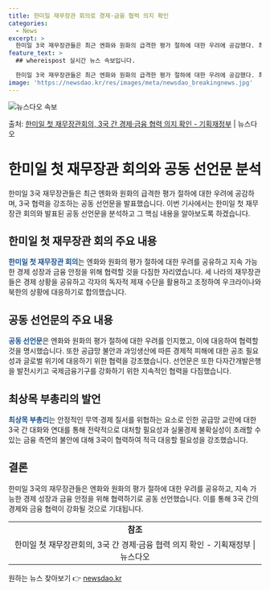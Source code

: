 ```yaml
---
title: 한미일 재무장관 회의로 경제·금융 협력 의지 확인
categories:
  - News
excerpt: >
  한미일 3국 재무장관들은 최근 엔화와 원화의 급격한 평가 절하에 대한 우려에 공감했다. 최상목 부총리 겸 기…
feature_text: >
  ## whereispost 실시간 뉴스 속보입니다.

  한미일 3국 재무장관들은 최근 엔화와 원화의 급격한 평가 절하에 대한 우려에 공감했다. 최상목 부총리 겸 기…
image: 'https://newsdao.kr/res/images/meta/newsdao_breakingnews.jpg'
---
```


![뉴스다오 속보](https://newsdao.kr/res/images/meta/newsdao_breakingnews.jpg)

<p>출처: <a href="https://newsdao.kr/3619" rel="dofollow">한미일 첫 재무장관회의, 3국 간 경제·금융 협력 의지 확인 - 기획재정부</a> | 뉴스다오</p>

<h1>한미일 첫 재무장관 회의와 공동 선언문 분석</h1>

<p data-ke-size="size16">한미일 3국 재무장관들은 최근 엔화와 원화의 급격한 평가 절하에 대한 우려에 공감하며, 3국 협력을 강조하는 공동 선언문을 발표했습니다. 이번 기사에서는 한미일 첫 재무장관 회의와 발표된 공동 선언문을 분석하고 그 핵심 내용을 알아보도록 하겠습니다.</p>

<h2 data-ke-size="size26">한미일 첫 재무장관 회의 주요 내용</h2>

<p><b><span style="color: #1a5490;">한미일 첫 재무장관 회의</span></b>는 엔화와 원화의 평가 절하에 대한 우려를 공유하고 지속 가능한 경제 성장과 금융 안정을 위해 협력할 것을 다짐한 자리였습니다. 세 나라의 재무장관들은 경제 상황을 공유하고 각자의 독자적 제재 수단을 활용하고 조정하여 우크라이나와 북한의 상황에 대응하기로 합의했습니다.</p>

<h2 data-ke-size="size26">공동 선언문의 주요 내용</h2>

<p><b><span style="color: #1a5490;">공동 선언문</span></b>은 엔화와 원화의 평가 절하에 대한 우려를 인지했고, 이에 대응하여 협력할 것을 명시했습니다. 또한 공급망 불안과 과잉생산에 따른 경제적 피해에 대한 공조 필요성과 글로벌 위기에 대응하기 위한 협력을 강조했습니다. 선언문은 또한 다자간개발은행을 발전시키고 국제금융기구를 강화하기 위한 지속적인 협력을 다짐했습니다.</p>

<h2 data-ke-size="size26">최상목 부총리의 발언</h2>

<p><b><span style="color: #1a5490;">최상목 부총리</span></b>는 안정적인 무역·경제 질서를 위협하는 요소로 인한 공급망 교란에 대한 3국 간 대화와 연대를 통해 전략적으로 대처할 필요성과 실물경제 불확실성이 초래할 수 있는 금융 측면의 불안에 대해 3국이 협력하여 적극 대응할 필요성을 강조했습니다.</p>

<h2 data-ke-size="size26">결론</h2>

<p>한미일 3국의 재무장관들은 엔화와 원화의 평가 절하에 대한 우려를 공유하고, 지속 가능한 경제 성장과 금융 안정을 위해 협력하기로 공동 선언했습니다. 이를 통해 3국 간의 경제와 금융 협력이 강화될 것으로 기대됩니다.</p>

<table>
	<tbody>
		<tr>
			<td style="text-align: center; height: 17px;"><b>참조</b></td>
		</tr>
		<tr>
			<td style="text-align: center; height: 17px;">한미일 첫 재무장관회의, 3국 간 경제·금융 협력 의지 확인 - 기획재정부 | 뉴스다오</td>
		</tr>
	</tbody>
</table>
 

원하는 뉴스 찾아보기 👉 <a href="https://newsdao.kr" rel="dofollow">newsdao.kr</a>



